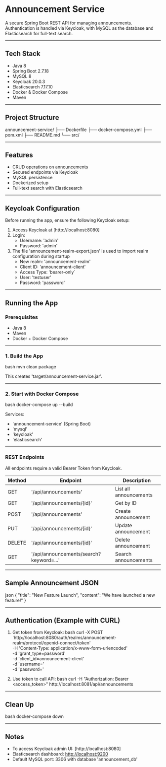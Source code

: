 # Announcement Service

A secure Spring Boot REST API for managing announcements.  
Authentication is handled via Keycloak, with MySQL as the database and Elasticsearch for full-text search.

---

## Tech Stack

- Java 8
- Spring Boot 2.7.18
- MySQL 8
- Keycloak 20.0.3
- Elasticsearch 7.17.10
- Docker & Docker Compose
- Maven

---

## Project Structure

announcement-service/
├── Dockerfile
├── docker-compose.yml
├── pom.xml
├── README.md
└── src/

---

## Features

- CRUD operations on announcements
- Secured endpoints via Keycloak
- MySQL persistence
- Dockerized setup
- Full-text search with Elasticsearch

---

## Keycloak Configuration

Before running the app, ensure the following Keycloak setup:

1. Access Keycloak at [http://localhost:8080]
2. Login:
   - Username: 'admin'
   - Password: 'admin'
3. The file 'announcement-realm-export.json' is used to import realm configuration during startup
   - New realm: 'announcement-realm'
   - Client ID: 'announcement-client'
   - Access Type: 'bearer-only`
   - User: 'testuser'
   - Password: 'password'

---

## Running the App

### Prerequisites

- Java 8
- Maven
- Docker + Docker Compose

---

### 1. Build the App

bash
mvn clean package

This creates 'target/announcement-service.jar'.

---

### 2. Start with Docker Compose

bash
docker-compose up --build

Services:
- 'announcement-service' (Spring Boot)
- 'mysql'
- 'keycloak'
- 'elasticsearch'

---

### REST Endpoints

All endpoints require a valid Bearer Token from Keycloak.

| Method | Endpoint                    | Description              |
|--------|-----------------------------|--------------------------|
| GET    | '/api/announcements'        | List all announcements  |
| GET    | '/api/announcements/{id}'   | Get by ID                |
| POST   | '/api/announcements'        | Create announcement      |
| PUT    | '/api/announcements/{id}'   | Update announcement      |
| DELETE | '/api/announcements/{id}'   | Delete announcement      |
| GET    | '/api/announcements/search?keyword=...' | Search announcements |

---

## Sample Announcement JSON

json
{
  "title": "New Feature Launch",
  "content": "We have launched a new feature!"
}


---

## Authentication (Example with CURL)

1. Get token from Keycloak:
bash
curl -X POST 'http://localhost:8080/auth/realms/announcement-realm/protocol/openid-connect/token' \
  -H 'Content-Type: application/x-www-form-urlencoded' \
  -d 'grant_type=password' \
  -d 'client_id=announcement-client' \
  -d 'username=<your-username>' \
  -d 'password=<your-password>'

2. Use token to call API:
bash
curl -H "Authorization: Bearer <access_token>" http://localhost:8081/api/announcements

---

## Clean Up

bash
docker-compose down

---

## Notes

- To access Keycloak admin UI: [http://localhost:8080]
- Elasticsearch dashboard: [http://localhost:9200](http://localhost:9200)
- Default MySQL port: 3306 with database 'announcement_db'
